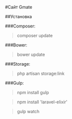 #Сайт Gmate

##Установка

###Composer:
>composer update

###Bower:
>bower update

###Storage: 

>php artisan storage:link

###Gulp: 

>npm install gulp

>npm install 'laravel-elixir' 

>gulp watch

